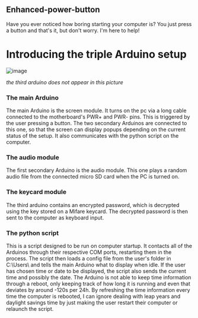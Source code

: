 ## Enhanced-power-button

Have you ever noticed how boring starting your computer is? You just press a button and that's it, but don't worry. I'm here to help!

# Introducing the triple Arduino setup

![image](https://user-images.githubusercontent.com/62833819/200816144-c55af122-c362-48e6-8ba1-a79fa11617ea.png)

*the third arduino does not appear in this picture*

### The main Arduino

The main Arduino is the screen module. It turns on the pc via a long cable connected to the motherboard's PWR+ and PWR- pins. This is triggered by the user pressing a button. The two secondary Arduinos are connected to this one, so that the screen can display popups depending on the current status of the setup. It also communicates with the python script on the computer.

### The audio module

The first secondary Arduino is the audio module. This one plays a random audio file from the connected micro SD card when the PC is turned on.

### The keycard module

The third arduino contains an encrypted password, which is decrypted using the key stored on a Mifare keycard. The decrypted password is then sent to the computer as keyboard input.

### The python script

This is a script designed to be run on computer startup. It contacts all of the Arduinos through their respective COM ports, restarting them in the process. The script then loads a config file from the user's folder in C:\Users\ and tells the main Arduino what to display when idle. If the user has chosen time or date to be displayed, the script also sends the current time and possibly the date. The Arduino is not able to keep time information through a reboot, only keeping track of how long it is running and even that deviates by around -120s per 24h. By refreshing the time information every time the computer is rebooted, I can ignore dealing with leap years and daylight savings time by just making the user restart their computer or relaunch the script.
